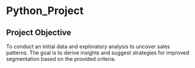 # Python_Project
## Project Objective
To conduct an initial data and exploratory analysis to uncover sales patterns. The goal is to derive insights and suggest strategies for improved segmentation based on the provided criteria.
